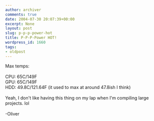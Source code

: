 ```yaml
---
author: archiver
comments: true
date: 2004-07-30 20:07:39+00:00
excerpt: None
layout: post
slug: p-p-p-power-hot
title: P-P-P-Power HOT!
wordpress_id: 1660
tags:
- oldpost
---
```


Max temps:<br /><br />CPU: 65C/149F<br />GPU: 65C/149F<br />HDD: 49.8C/121.64F (it used to max at around 47.8ish I think)<br /><br />Yeah, I don't like having this thing on my lap when I'm compiling large projects. lol<br /><br />-Oliver